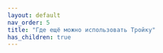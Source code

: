 ```yaml
---
layout: default
nav_order: 5
title: "Где ещё можно использовать Тройку"
has_children: true
---
```


